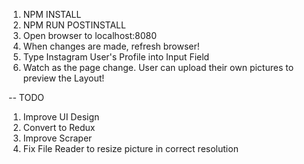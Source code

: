 1. NPM INSTALL
2. NPM RUN POSTINSTALL
3. Open browser to localhost:8080
4. When changes are made, refresh browser!
5. Type Instagram User's Profile into Input Field
6. Watch as the page change. User can upload their own pictures to preview the Layout!


-- TODO
1. Improve UI Design
2. Convert to Redux
3. Improve Scraper
4. Fix File Reader to resize picture in correct resolution
